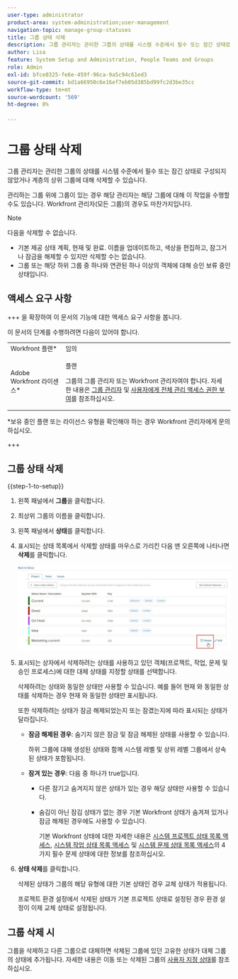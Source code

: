```yaml
---
user-type: administrator
product-area: system-administration;user-management
navigation-topic: manage-group-statuses
title: 그룹 상태 삭제
description: 그룹 관리자는 관리한 그룹의 상태를 시스템 수준에서 필수 또는 잠긴 상태로 구성되지 않았거나 계층의 상위 그룹에 대해 삭제할 수 있습니다.
author: Lisa
feature: System Setup and Administration, People Teams and Groups
role: Admin
exl-id: bfce0325-fe6e-459f-96ca-9a5c94c61ed3
source-git-commit: bd1a66950c6e16ef7eb05d385bd99fc2d3be35cc
workflow-type: tm+mt
source-wordcount: '569'
ht-degree: 0%

---
```


# 그룹 상태 삭제

그룹 관리자는 관리한 그룹의 상태를 시스템 수준에서 필수 또는 잠긴 상태로 구성되지 않았거나 계층의 상위 그룹에 대해 삭제할 수 있습니다.

관리하는 그룹 위에 그룹이 있는 경우 해당 관리자는 해당 그룹에 대해 이 작업을 수행할 수도 있습니다. Workfront 관리자(모든 그룹)의 경우도 마찬가지입니다.

>[!NOTE]
>
>다음을 삭제할 수 없습니다.
>
>* 기본 제공 상태 계획, 현재 및 완료. 이름을 업데이트하고, 색상을 편집하고, 잠그거나 잠금을 해제할 수 있지만 삭제할 수는 없습니다.
>* 그룹 또는 해당 하위 그룹 중 하나와 연관된 하나 이상의 객체에 대해 승인 보류 중인 상태입니다.

## 액세스 요구 사항

+++ 을 확장하여 이 문서의 기능에 대한 액세스 요구 사항을 봅니다.

이 문서의 단계를 수행하려면 다음이 있어야 합니다.

<table style="table-layout:auto"> 
 <col> 
 <col> 
 <tbody> 
  <tr> 
   <td role="rowheader">Workfront 플랜*</td> 
   <td>임의</td> 
  </tr> 
  <tr> 
   <td role="rowheader">Adobe Workfront 라이센스*</td> 
   <td> <p>플랜 </p> <p>그룹의 그룹 관리자 또는 Workfront 관리자여야 합니다. 자세한 내용은 <a href="../../../administration-and-setup/manage-groups/group-roles/group-administrators.md" class="MCXref xref">그룹 관리자</a> 및 <a href="../../../administration-and-setup/add-users/configure-and-grant-access/grant-a-user-full-administrative-access.md" class="MCXref xref">사용자에게 전체 관리 액세스 권한 부여</a>를 참조하십시오.</p> </td> 
  </tr> 
 </tbody> 
</table>

&#42;보유 중인 플랜 또는 라이선스 유형을 확인해야 하는 경우 Workfront 관리자에게 문의하십시오.

+++

## 그룹 상태 삭제

{{step-1-to-setup}}

1. 왼쪽 패널에서 **그룹**&#x200B;을 클릭합니다.
1. 최상위 그룹의 이름을 클릭합니다.
1. 왼쪽 패널에서 **상태**&#x200B;를 클릭합니다.
1. 표시되는 상태 목록에서 삭제할 상태를 마우스로 가리킨 다음 맨 오른쪽에 나타나면 **삭제**&#x200B;를 클릭합니다.

   ![](assets/hover-click-delete.jpg)

1. 표시되는 상자에서 삭제하려는 상태를 사용하고 있던 객체(프로젝트, 작업, 문제 및 승인 프로세스)에 대한 대체 상태를 지정할 상태를 선택합니다.

   삭제하려는 상태와 동일한 상태만 사용할 수 있습니다. 예를 들어 현재 와 동일한 상태를 삭제하는 경우 현재 와 동일한 상태만 표시됩니다.

   또한 삭제하려는 상태가 잠금 해제되었는지 또는 잠겼는지에 따라 표시되는 상태가 달라집니다.

   * **잠금 해제된 경우**: 숨기지 않은 잠금 및 잠금 해제된 상태를 사용할 수 있습니다.

     하위 그룹에 대해 생성된 상태와 함께 시스템 레벨 및 상위 레벨 그룹에서 상속된 상태가 포함됩니다.

   * **잠겨 있는 경우**: 다음 중 하나가 true입니다.

      * 다른 잠기고 숨겨지지 않은 상태가 있는 경우 해당 상태만 사용할 수 있습니다.
      * 숨김이 아닌 잠김 상태가 없는 경우 기본 Workfront 상태가 숨겨져 있거나 잠금 해제된 경우에도 사용할 수 있습니다.

        기본 Workfront 상태에 대한 자세한 내용은 [시스템 프로젝트 상태 목록 액세스](../../../administration-and-setup/customize-workfront/creating-custom-status-and-priority-labels/project-statuses.md), [시스템 작업 상태 목록 액세스](../../../administration-and-setup/customize-workfront/creating-custom-status-and-priority-labels/task-statuses.md) 및 [시스템 문제 상태 목록 액세스](../../../administration-and-setup/customize-workfront/creating-custom-status-and-priority-labels/issue-statuses.md)의 4가지 필수 문제 상태에 대한 정보를 참조하십시오.

1. **상태 삭제**&#x200B;를 클릭합니다.

   삭제된 상태가 그룹의 해당 유형에 대한 기본 상태인 경우 교체 상태가 적용됩니다.

   프로젝트 환경 설정에서 삭제된 상태가 기본 프로젝트 상태로 설정된 경우 환경 설정이 이제 교체 상태로 설정됩니다.

## 그룹 삭제 시

그룹을 삭제하고 다른 그룹으로 대체하면 삭제된 그룹에 있던 고유한 상태가 대체 그룹의 상태에 추가됩니다. 자세한 내용은 이동 또는 삭제된 그룹의 [사용자 지정 상태](../../../administration-and-setup/manage-groups/manage-group-statuses/custom-statuses-in-group-moved-or-deleted.md)를 참조하십시오.
